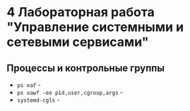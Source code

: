 # 4 Лабораторная работа "Управление системными и сетевыми сервисами"

## Процессы и контрольные группы

- `ps xaf` - 
- `ps xawf -eo pid,user,cgroup,args` - 
- `systemd-cgls` - 